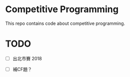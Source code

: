 # Competitive Programming
This repo contains code about competitive programming.

# TODO
- [ ] 出北市賽 2018
- [ ] 補CF題？

